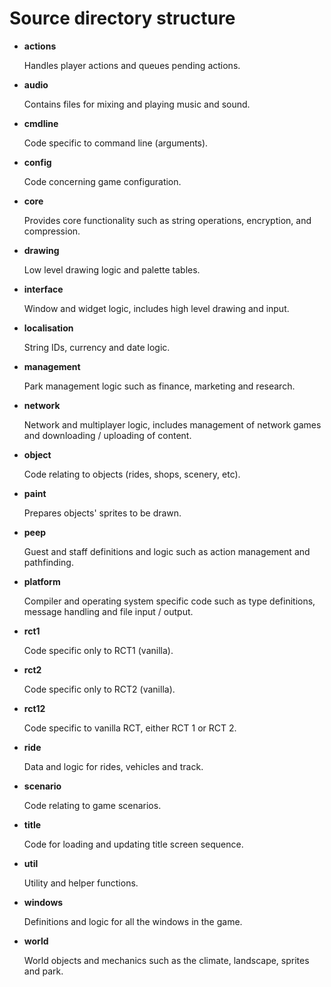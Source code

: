 # Source directory structure

- **actions**

  Handles player actions and queues pending actions.

- **audio**

  Contains files for mixing and playing music and sound.

- **cmdline**

  Code specific to command line (arguments).

- **config**

  Code concerning game configuration.

- **core**

  Provides core functionality such as string operations, encryption, and compression.

- **drawing**

  Low level drawing logic and palette tables.

- **interface**

  Window and widget logic, includes high level drawing and input.

- **localisation**

  String IDs, currency and date logic.

- **management**

  Park management logic such as finance, marketing and research.

- **network**

  Network and multiplayer logic, includes management of network games and downloading / uploading of content.

- **object**

  Code relating to objects (rides, shops, scenery, etc).

- **paint**

  Prepares objects' sprites to be drawn.

- **peep**

  Guest and staff definitions and logic such as action management and pathfinding.

- **platform**

  Compiler and operating system specific code such as type definitions, message handling and file input / output.

- **rct1**

  Code specific only to RCT1 (vanilla).

- **rct2**

  Code specific only to RCT2 (vanilla).

- **rct12**

  Code specific to vanilla RCT, either RCT 1 or RCT 2.

- **ride**

  Data and logic for rides, vehicles and track.

- **scenario**

  Code relating to game scenarios.

- **title**

  Code for loading and updating title screen sequence.

- **util**

  Utility and helper functions.

- **windows**

  Definitions and logic for all the windows in the game.

- **world**

  World objects and mechanics such as the climate, landscape, sprites and park.